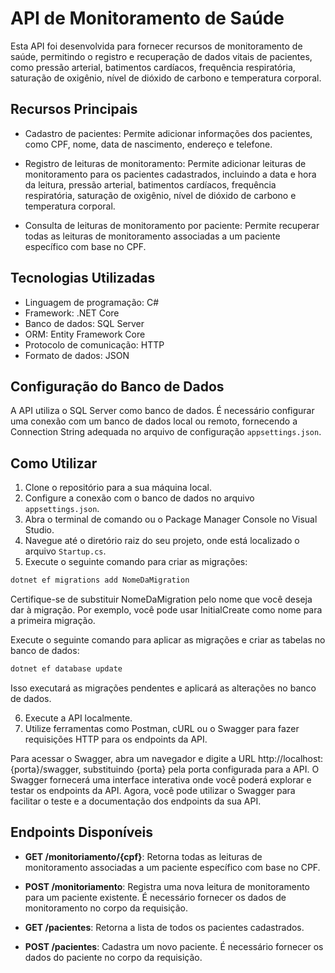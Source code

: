 # API de Monitoramento de Saúde

Esta API foi desenvolvida para fornecer recursos de monitoramento de saúde, permitindo o registro e recuperação de dados vitais de pacientes, como pressão arterial, batimentos cardíacos, frequência respiratória, saturação de oxigênio, nível de dióxido de carbono e temperatura corporal.

## Recursos Principais

- Cadastro de pacientes: Permite adicionar informações dos pacientes, como CPF, nome, data de nascimento, endereço e telefone.

- Registro de leituras de monitoramento: Permite adicionar leituras de monitoramento para os pacientes cadastrados, incluindo a data e hora da leitura, pressão arterial, batimentos cardíacos, frequência respiratória, saturação de oxigênio, nível de dióxido de carbono e temperatura corporal.

- Consulta de leituras de monitoramento por paciente: Permite recuperar todas as leituras de monitoramento associadas a um paciente específico com base no CPF.

## Tecnologias Utilizadas

- Linguagem de programação: C#
- Framework: .NET Core
- Banco de dados: SQL Server
- ORM: Entity Framework Core
- Protocolo de comunicação: HTTP
- Formato de dados: JSON

## Configuração do Banco de Dados

A API utiliza o SQL Server como banco de dados. É necessário configurar uma conexão com um banco de dados local ou remoto, fornecendo a Connection String adequada no arquivo de configuração `appsettings.json`.

## Como Utilizar

1. Clone o repositório para a sua máquina local.
2. Configure a conexão com o banco de dados no arquivo `appsettings.json`.
3. Abra o terminal de comando ou o Package Manager Console no Visual Studio.
4. Navegue até o diretório raiz do seu projeto, onde está localizado o arquivo `Startup.cs`.
5. Execute o seguinte comando para criar as migrações:

```bash
dotnet ef migrations add NomeDaMigration
```

Certifique-se de substituir NomeDaMigration pelo nome que você deseja dar à migração. Por exemplo, você pode usar InitialCreate como nome para a primeira migração.

Execute o seguinte comando para aplicar as migrações e criar as tabelas no banco de dados:
```bash
dotnet ef database update
```
Isso executará as migrações pendentes e aplicará as alterações no banco de dados.

6. Execute a API localmente.
8. Utilize ferramentas como Postman, cURL ou o Swagger para fazer requisições HTTP para os endpoints da API.

Para acessar o Swagger, abra um navegador e digite a URL http://localhost:{porta}/swagger, substituindo {porta} pela porta configurada para a API. O Swagger fornecerá uma interface interativa onde você poderá explorar e testar os endpoints da API.
Agora, você pode utilizar o Swagger para facilitar o teste e a documentação dos endpoints da sua API.
## Endpoints Disponíveis

- **GET /monitoriamento/{cpf}**: Retorna todas as leituras de monitoramento associadas a um paciente específico com base no CPF.

- **POST /monitoriamento**: Registra uma nova leitura de monitoramento para um paciente existente. É necessário fornecer os dados de monitoramento no corpo da requisição.

- **GET /pacientes**: Retorna a lista de todos os pacientes cadastrados.

- **POST /pacientes**: Cadastra um novo paciente. É necessário fornecer os dados do paciente no corpo da requisição.


